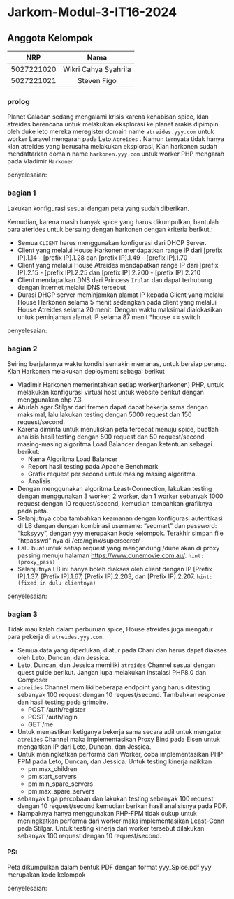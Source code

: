 # Jarkom-Modul-3-IT16-2024

## Anggota Kelompok
| NRP        | Nama                    |
|:----------:|:-----------------------:|
| 5027221020 | Wikri Cahya Syahrila    |
| 5027221021 | Steven Figo             |

### prolog
Planet Caladan sedang mengalami krisis karena kehabisan spice, klan atreides berencana untuk melakukan eksplorasi ke planet arakis dipimpin oleh duke leto mereka meregister domain name `atreides.yyy.com` untuk worker Laravel mengarah pada Leto `Atreides` . Namun ternyata tidak hanya klan atreides yang berusaha melakukan eksplorasi, Klan harkonen sudah mendaftarkan domain name `harkonen.yyy.com` untuk worker PHP mengarah pada Vladimir `Harkonen`

penyelesaian:

### bagian 1

Lakukan konfigurasi sesuai dengan peta yang sudah diberikan.

Kemudian, karena masih banyak spice yang harus dikumpulkan, bantulah para aterides untuk bersaing dengan harkonen dengan kriteria berikut.:
- Semua `CLIENT` harus menggunakan konfigurasi dari DHCP Server.
- Client yang melalui House Harkonen mendapatkan range IP dari [prefix IP].1.14 - [prefix IP].1.28 dan [prefix IP].1.49 - [prefix IP].1.70 
- Client yang melalui House Atreides mendapatkan range IP dari [prefix IP].2.15 - [prefix IP].2.25 dan [prefix IP].2.200 - [prefix IP].2.210 
- Client mendapatkan DNS dari Princess `Irulan` dan dapat terhubung dengan internet melalui DNS tersebut 
- Durasi DHCP server meminjamkan alamat IP kepada Client yang melalui House Harkonen selama 5 menit sedangkan pada client yang melalui House Atreides selama 20 menit. Dengan waktu maksimal dialokasikan untuk peminjaman alamat IP selama 87 menit
*house == switch

penyelesaian:

### bagian 2
Seiring berjalannya waktu kondisi semakin memanas, untuk bersiap perang. Klan Harkonen melakukan deployment sebagai berikut
- Vladimir Harkonen memerintahkan setiap worker(harkonen) PHP, untuk melakukan konfigurasi virtual host untuk website berikut dengan menggunakan php 7.3.
- Aturlah agar Stilgar dari fremen dapat dapat bekerja sama dengan maksimal, lalu lakukan testing dengan 5000 request dan 150 request/second.
- Karena diminta untuk menuliskan peta tercepat menuju spice, buatlah analisis hasil testing dengan 500 request dan 50 request/second masing-masing algoritma Load Balancer dengan ketentuan sebagai berikut:
    - Nama Algoritma Load Balancer
    - Report hasil testing pada Apache Benchmark
    - Grafik request per second untuk masing masing algoritma. 
    - Analisis 
- Dengan menggunakan algoritma Least-Connection, lakukan testing dengan menggunakan 3 worker, 2 worker, dan 1 worker sebanyak 1000 request dengan 10 request/second, kemudian tambahkan grafiknya pada peta. 
- Selanjutnya coba tambahkan keamanan dengan konfigurasi autentikasi di LB dengan dengan kombinasi username: “secmart” dan password: “kcksyyy”, dengan yyy merupakan kode kelompok. Terakhir simpan file “htpasswd” nya di /etc/nginx/supersecret/ 
- Lalu buat untuk setiap request yang mengandung /dune akan di proxy passing menuju halaman https://www.dunemovie.com.au/.  `hint: (proxy_pass)`
- Selanjutnya LB ini hanya boleh diakses oleh client dengan IP [Prefix IP].1.37, [Prefix IP].1.67, [Prefix IP].2.203, dan [Prefix IP].2.207. `hint: (fixed in dulu clientnya)`

penyelesaian:

### bagian 3
Tidak mau kalah dalam perburuan spice, House atreides juga mengatur para pekerja di `atreides.yyy.com`.
- Semua data yang diperlukan, diatur pada Chani dan harus dapat diakses oleh Leto, Duncan, dan Jessica. 
- Leto, Duncan, dan Jessica memiliki `atreides` Channel sesuai dengan quest guide berikut. Jangan lupa melakukan instalasi PHP8.0 dan Composer 
- `atreides` Channel memiliki beberapa endpoint yang harus ditesting sebanyak 100 request dengan 10 request/second. Tambahkan response dan hasil testing pada grimoire.
    - POST /auth/register 
    - POST /auth/login 
    - GET /me 
- Untuk memastikan ketiganya bekerja sama secara adil untuk mengatur `atreides` Channel maka implementasikan Proxy Bind pada Eisen untuk mengaitkan IP dari Leto, Duncan, dan Jessica. 
- Untuk meningkatkan performa dari Worker, coba implementasikan PHP-FPM pada Leto, Duncan, dan Jessica. Untuk testing kinerja naikkan 
    - pm.max_children
    - pm.start_servers
    - pm.min_spare_servers
    - pm.max_spare_servers
- sebanyak tiga percobaan dan lakukan testing sebanyak 100 request dengan 10 request/second kemudian berikan hasil analisisnya pada PDF.
- Nampaknya hanya menggunakan PHP-FPM tidak cukup untuk meningkatkan performa dari worker maka implementasikan Least-Conn pada Stilgar. Untuk testing kinerja dari worker tersebut dilakukan sebanyak 100 request dengan 10 request/second. 

#### PS:
Peta dikumpulkan dalam bentuk PDF dengan format yyy_Spice.pdf
yyy merupakan kode kelompok

penyelesaian:

